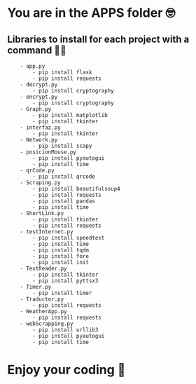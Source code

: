 # You are in the APPS folder :nerd_face:

## Libraries to install for each project with a command :technologist:

        - app.py
            - pip install flask
            - pip install requests
        - decrypt.py
            - pip install cryptography
        - encrypt.py
            - pip install cryptography
        - Graph.py
            - pip install matplotlib
            - pip install tkinter
        - interfaz.py
            - pip install tkinter
        - Network.py
            - pip install scapy
        - posicionMouse.py
            - pip install pyautogui
            - pip install time
        - qrCode.py
            - pip install qrcode
        - Scraping.py
            - pip install beautifulsoup4
            - pip install requests
            - pip install pandas
            - pip install time
        - ShortLink.py
            - pip install tkinter
            - pip install requests
        - testInternet.py
            - pip install speedtest
            - pip install time
            - pip install tqdm
            - pip install fore
            - pip install init
        - TextReader.py
            - pip install tkinter
            - pip install pyttsx3
        - Timer.py
            - pip install timer
        - Traductor.py
            - pip install requests
        - WeatherApp.py
            - pip install requests
        - webScrapping.py
            - pip install urllib3
            - pip install pyautogui
            - pip install time

#  Enjoy your coding :partying_face: 